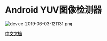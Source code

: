 
Android YUV图像检测器
===================================

![device-2019-06-03-121131.png](https://upload-images.jianshu.io/upload_images/1896166-f4a95ed1f4f852d0.png?imageMogr2/auto-orient/strip%7CimageView2/2/w/1240)

[中文文档](https://www.jianshu.com/p/da10007797b1)

